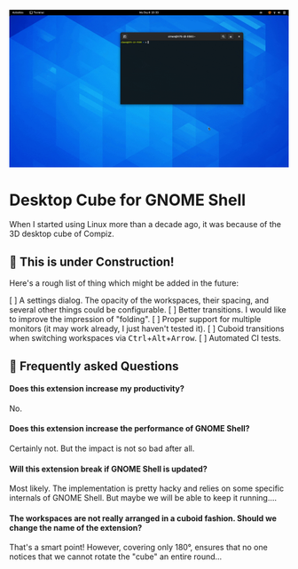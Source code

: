<p align="center">
  <img src ="docs/pics/teaser.gif" />
</p>

# Desktop Cube for GNOME Shell

When I started using Linux more than a decade ago, it was because of the 3D desktop cube of Compiz.

## :construction: This is under Construction!

Here's a rough list of thing which might be added in the future:

[ ] A settings dialog. The opacity of the workspaces, their spacing, and several other things could be configurable.
[ ] Better transitions. I would like to improve the impression of "folding".
[ ] Proper support for multiple monitors (it may work already, I just haven't tested it).
[ ] Cuboid transitions when switching workspaces via <kbd>Ctrl</kbd>+<kbd>Alt</kbd>+<kbd>Arrow</kbd>.
[ ] Automated CI tests.


## :exploding_head: Frequently asked Questions

#### Does this extension increase my productivity?

No.

#### Does this extension increase the performance of GNOME Shell?

Certainly not. But the impact is not so bad after all.

#### Will this extension break if GNOME Shell is updated?

Most likely. The implementation is pretty hacky and relies on some specific internals of GNOME Shell. But maybe we will be able to keep it running....

#### The workspaces are not really arranged in a cuboid fashion. Should we change the name of the extension?

That's a smart point! However, covering only 180°, ensures that no one notices that we cannot rotate the "cube" an entire round...